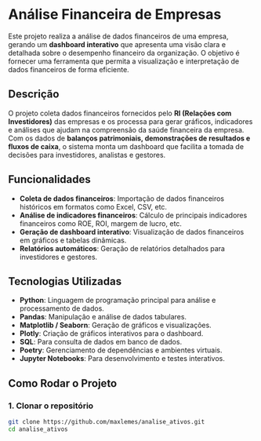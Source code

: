 # Análise Financeira de Empresas

Este projeto realiza a análise de dados financeiros de uma empresa, gerando um **dashboard interativo** que apresenta uma visão clara e detalhada sobre o desempenho financeiro da organização. O objetivo é fornecer uma ferramenta que permita a visualização e interpretação de dados financeiros de forma eficiente.

## Descrição

O projeto coleta dados financeiros fornecidos pelo **RI (Relações com Investidores)** das empresas e os processa para gerar gráficos, indicadores e análises que ajudam na compreensão da saúde financeira da empresa. Com os dados de **balanços patrimoniais, demonstrações de resultados e fluxos de caixa**, o sistema monta um dashboard que facilita a tomada de decisões para investidores, analistas e gestores.

## Funcionalidades

- **Coleta de dados financeiros**: Importação de dados financeiros históricos em formatos como Excel, CSV, etc.
- **Análise de indicadores financeiros**: Cálculo de principais indicadores financeiros como ROE, ROI, margem de lucro, etc.
- **Geração de dashboard interativo**: Visualização de dados financeiros em gráficos e tabelas dinâmicas.
- **Relatórios automáticos**: Geração de relatórios detalhados para investidores e gestores.

## Tecnologias Utilizadas

- **Python**: Linguagem de programação principal para análise e processamento de dados.
- **Pandas**: Manipulação e análise de dados tabulares.
- **Matplotlib / Seaborn**: Geração de gráficos e visualizações.
- **Plotly**: Criação de gráficos interativos para o dashboard.
- **SQL**: Para consulta de dados em banco de dados.
- **Poetry**: Gerenciamento de dependências e ambientes virtuais.
- **Jupyter Notebooks**: Para desenvolvimento e testes interativos.

## Como Rodar o Projeto

### 1. Clonar o repositório

```bash
git clone https://github.com/maxlemes/analise_ativos.git
cd analise_ativos


